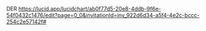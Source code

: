 DER
https://lucid.app/lucidchart/ab0f77d5-20e8-4ddb-9f6e-54f0432c1476/edit?page=0_0&invitationId=inv_922d6d34-a5f4-4e2c-bccc-254c2e57142f#
